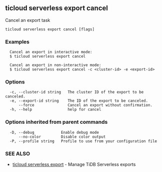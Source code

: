 ## ticloud serverless export cancel

Cancel an export task

```
ticloud serverless export cancel [flags]
```

### Examples

```
  Cancel an export in interactive mode:
  $ ticloud serverless export cancel

  Cancel an export in non-interactive mode:
  $ ticloud serverless export cancel -c <cluster-id> -e <export-id>
```

### Options

```
  -c, --cluster-id string   The cluster ID of the export to be canceled.
  -e, --export-id string    The ID of the export to be canceled.
      --force               Cancel an export without confirmation.
  -h, --help                help for cancel
```

### Options inherited from parent commands

```
  -D, --debug            Enable debug mode
      --no-color         Disable color output
  -P, --profile string   Profile to use from your configuration file
```

### SEE ALSO

* [ticloud serverless export](ticloud_serverless_export.md)	 - Manage TiDB Serverless exports

